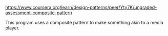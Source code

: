 https://www.coursera.org/learn/design-patterns/peer/Yty7K/ungraded-assessment-composite-pattern

This program uses a composite pattern to make something akin to a media player.